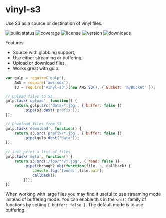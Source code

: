 # vinyl-s3

Use S3 as a source or destination of vinyl files.

![build status](http://img.shields.io/travis/izaakschroeder/vinyl-s3.svg?style=flat)
![coverage](http://img.shields.io/coveralls/izaakschroeder/vinyl-s3.svg?style=flat)
![license](http://img.shields.io/npm/l/vinyl-s3.svg?style=flat)
![version](http://img.shields.io/npm/v/vinyl-s3.svg?style=flat)
![downloads](http://img.shields.io/npm/dm/vinyl-s3.svg?style=flat)

Features:
 * Source with globbing support,
 * Use either streaming or buffering,
 * Upload or download files,
 * Works great with gulp.


```javascript
var gulp = require('gulp'),
	AWS = require('aws-sdk'),
	s3 = require('vinyl-s3')(new AWS.S3(), { Bucket: 'myBucket' });

// Upload files to S3
gulp.task('upload', function() {
	return gulp.src('data/*.jpg', { buffer: false })
		.pipe(s3.dest('prefix'));
});

// Download files from S3
gulp.task('download', function() {
	return s3.src('prefix/*.jpg', { buffer: false })
		.pipe(gulp.dest('data'));
});

// Just print a list of files
gulp.task('meta', function() {
	return s3.src('/foo/**/*.jpg', { read: false })
		.pipe(through2.obj(function(file, _, callback) {
			console.log('found:',file.path);
			callback();
		}));
})
```

When working with large files you may find it useful to use streaming mode instead of buffering mode. You can enable this in the `src()` family of functions by setting `{ buffer: false }`. The default mode is to use buffering.
